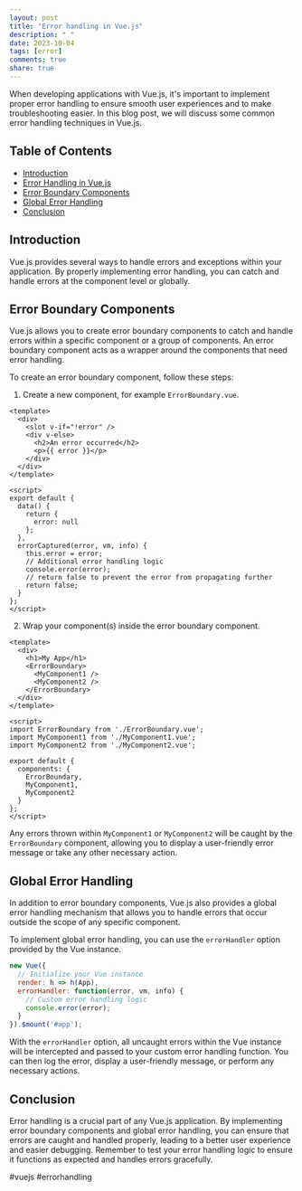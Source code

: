 ```yaml
---
layout: post
title: "Error handling in Vue.js"
description: " "
date: 2023-10-04
tags: [error]
comments: true
share: true
---
```


When developing applications with Vue.js, it's important to implement proper error handling to ensure smooth user experiences and to make troubleshooting easier. In this blog post, we will discuss some common error handling techniques in Vue.js.

## Table of Contents
- [Introduction](#introduction)
- [Error Handling in Vue.js](#error-handling-in-vuejs)
- [Error Boundary Components](#error-boundary-components)
- [Global Error Handling](#global-error-handling)
- [Conclusion](#conclusion)

## Introduction

Vue.js provides several ways to handle errors and exceptions within your application. By properly implementing error handling, you can catch and handle errors at the component level or globally.

## Error Boundary Components

Vue.js allows you to create error boundary components to catch and handle errors within a specific component or a group of components. An error boundary component acts as a wrapper around the components that need error handling.

To create an error boundary component, follow these steps:

1. Create a new component, for example `ErrorBoundary.vue`.

```vue
<template>
  <div>
    <slot v-if="!error" />
    <div v-else>
      <h2>An error occurred</h2>
      <p>{{ error }}</p>
    </div>
  </div>
</template>

<script>
export default {
  data() {
    return {
      error: null
    };
  },
  errorCaptured(error, vm, info) {
    this.error = error;
    // Additional error handling logic
    console.error(error);
    // return false to prevent the error from propagating further
    return false;
  }
};
</script>
```

2. Wrap your component(s) inside the error boundary component.

```vue
<template>
  <div>
    <h1>My App</h1>
    <ErrorBoundary>
      <MyComponent1 />
      <MyComponent2 />
    </ErrorBoundary>
  </div>
</template>

<script>
import ErrorBoundary from './ErrorBoundary.vue';
import MyComponent1 from './MyComponent1.vue';
import MyComponent2 from './MyComponent2.vue';

export default {
  components: {
    ErrorBoundary,
    MyComponent1,
    MyComponent2
  }
};
</script>
```

Any errors thrown within `MyComponent1` or `MyComponent2` will be caught by the `ErrorBoundary` component, allowing you to display a user-friendly error message or take any other necessary action.

## Global Error Handling

In addition to error boundary components, Vue.js also provides a global error handling mechanism that allows you to handle errors that occur outside the scope of any specific component.

To implement global error handling, you can use the `errorHandler` option provided by the Vue instance.

```javascript
new Vue({
  // Initialize your Vue instance
  render: h => h(App),
  errorHandler: function(error, vm, info) {
    // Custom error handling logic
    console.error(error);
  }
}).$mount('#app');
```

With the `errorHandler` option, all uncaught errors within the Vue instance will be intercepted and passed to your custom error handling function. You can then log the error, display a user-friendly message, or perform any necessary actions.

## Conclusion

Error handling is a crucial part of any Vue.js application. By implementing error boundary components and global error handling, you can ensure that errors are caught and handled properly, leading to a better user experience and easier debugging. Remember to test your error handling logic to ensure it functions as expected and handles errors gracefully.

#vuejs #errorhandling